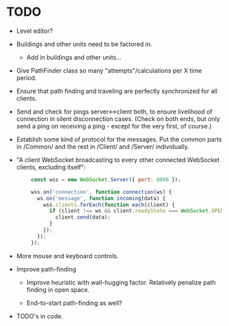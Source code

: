 # TODO

- Level editor?

- Buildings and other units need to be factored in.

  - Add in buildings and other units...

- Give PathFinder class so many "attempts"/calculations per X time period.

- Ensure that path finding and traveling are perfectly synchronized for all clients.

- Send and check for pings server<->client both, to ensure livelihood of connection in silent disconnection cases.
  (Check on both ends, but only send a ping on receiving a ping - except for the very first, of course.)

- Establish some kind of protocol for the messages. Put the common parts in /Common/ and the rest in /Client/ and
  /Server/ individually.

- "A client WebSocket broadcasting to every other connected WebSocket clients, excluding itself":
```js
        const wss = new WebSocket.Server({ port: 8080 });

        wss.on('connection', function connection(ws) {
          ws.on('message', function incoming(data) {
            wss.clients.forEach(function each(client) {
              if (client !== ws && client.readyState === WebSocket.OPEN) {
                client.send(data);
              }
            });
          });
        });
```

- More mouse and keyboard controls.

- Improve path-finding

  - Improve heuristic with wall-hugging factor. Relatively penalize path finding in open space.

  - End-to-start path-finding as well?

- TODO's in code.
